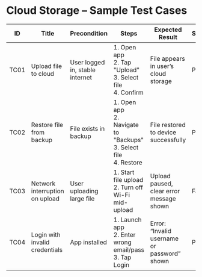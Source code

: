 # Cloud Storage – Sample Test Cases

| ID   | Title                           | Precondition                        | Steps                                                                 | Expected Result                                | Status |
|------|---------------------------------|------------------------------------|----------------------------------------------------------------------|------------------------------------------------|--------|
| TC01 | Upload file to cloud            | User logged in, stable internet     | 1. Open app <br> 2. Tap "Upload" <br> 3. Select file <br> 4. Confirm | File appears in user’s cloud storage           | Pass   |
| TC02 | Restore file from backup        | File exists in backup               | 1. Open app <br> 2. Navigate to "Backups" <br> 3. Select file <br> 4. Restore | File restored to device successfully          | Pass   |
| TC03 | Network interruption on upload  | User uploading large file           | 1. Start file upload <br> 2. Turn off Wi-Fi mid-upload                | Upload paused, clear error message shown       | Fail   |
| TC04 | Login with invalid credentials  | App installed                       | 1. Launch app <br> 2. Enter wrong email/pass <br> 3. Tap Login        | Error: “Invalid username or password” shown    | Pass   |
